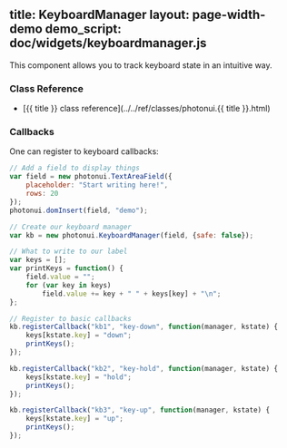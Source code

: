 title: KeyboardManager
layout: page-width-demo
demo_script: doc/widgets/keyboardmanager.js
---

This component allows you to track keyboard state in an intuitive way.


### Class Reference

* [{{ title }} class reference](../../ref/classes/photonui.{{ title }}.html)


### Callbacks

One can register to keyboard callbacks:

```javascript
// Add a field to display things
var field = new photonui.TextAreaField({
    placeholder: "Start writing here!",
    rows: 20
});
photonui.domInsert(field, "demo");

// Create our keyboard manager
var kb = new photonui.KeyboardManager(field, {safe: false});

// What to write to our label
var keys = [];
var printKeys = function() {
    field.value = "";
    for (var key in keys)
        field.value += key + " " + keys[key] + "\n";
};

// Register to basic callbacks
kb.registerCallback("kb1", "key-down", function(manager, kstate) {
    keys[kstate.key] = "down";
    printKeys();
});

kb.registerCallback("kb2", "key-hold", function(manager, kstate) {
    keys[kstate.key] = "hold";
    printKeys();
});

kb.registerCallback("kb3", "key-up", function(manager, kstate) {
    keys[kstate.key] = "up";
    printKeys();
});
```
